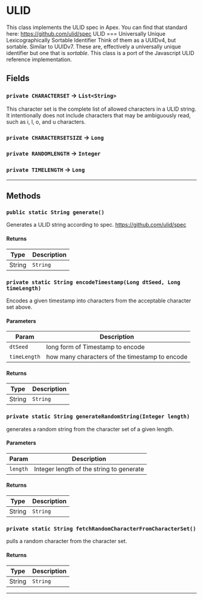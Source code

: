 # ULID

This class implements the ULID spec in Apex.
You can find that standard here: https://github.com/ulid/spec
ULID === Universally Unique Lexicographically Sortable Identifier
Think of them as a UUIDv4, but sortable. Similar to UUIDv7.
These are, effectively a universally unique identifier
but one that is _sortable_.
This class is a port of the Javascript ULID
reference implementation.

## Fields

### `private CHARACTERSET` → `List<String>`

This character set is the complete list of allowed characters in a ULID string. It intentionally does not include characters that may be ambiguously read, such as i, l, o, and u characters.

### `private CHARACTERSETSIZE` → `Long`

### `private RANDOMLENGTH` → `Integer`

### `private TIMELENGTH` → `Long`

---

## Methods

### `public static String generate()`

Generates a ULID string according to spec. https://github.com/ulid/spec

#### Returns

| Type   | Description |
| ------ | ----------- |
| String | `String`    |

### `private static String encodeTimestamp(Long dtSeed, Long timeLength)`

Encodes a given timestamp into characters from the acceptable character set above.

#### Parameters

| Param        | Description                                    |
| ------------ | ---------------------------------------------- |
| `dtSeed`     | long form of Timestamp to encode               |
| `timeLength` | how many characters of the timestamp to encode |

#### Returns

| Type   | Description |
| ------ | ----------- |
| String | `String`    |

### `private static String generateRandomString(Integer length)`

generates a random string from the character set of a given length.

#### Parameters

| Param    | Description                              |
| -------- | ---------------------------------------- |
| `length` | Integer length of the string to generate |

#### Returns

| Type   | Description |
| ------ | ----------- |
| String | `String`    |

### `private static String fetchRandomCharacterFromCharacterSet()`

pulls a random character from the character set.

#### Returns

| Type   | Description |
| ------ | ----------- |
| String | `String`    |

---

